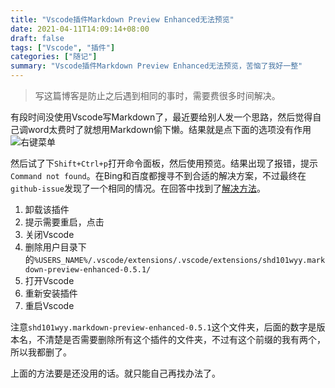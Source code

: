```yaml
---
title: "Vscode插件Markdown Preview Enhanced无法预览"
date: 2021-04-11T14:09:14+08:00
draft: false
tags: ["Vscode", "插件"]
categories: ["随记"]
summary: "Vscode插件Markdown Preview Enhanced无法预览，苦恼了我好一整"
---
```


> 写这篇博客是防止之后遇到相同的事时，需要费很多时间解决。

有段时间没使用Vscode写Markdown了，最近要给别人发一个思路，然后觉得自己调word太费时了就想用Markdown偷下懒。结果就是点下面的选项没有作用
![右键菜单](right-menu.png)

然后试了下`Shift+Ctrl+p`打开命令面板，然后使用预览。结果出现了报错，提示`Command not found`。在Bing和百度都搜寻不到合适的解决方案，不过最终在`github-issue`发现了一个相同的情况。在回答中找到了[解决方法](https://github.com/shd101wyy/vscode-markdown-preview-enhanced/issues/108#issuecomment-572964043)。

1. 卸载该插件
2. 提示需要重启，点击
3. 关闭Vscode
4. 删除用户目录下的`%USERS_NAME%/.vscode/extensions/.vscode/extensions/shd101wyy.markdown-preview-enhanced-0.5.1/`
5. 打开Vscode
6. 重新安装插件
7. 重启Vscode

注意`shd101wyy.markdown-preview-enhanced-0.5.1`这个文件夹，后面的数字是版本名，不清楚是否需要删除所有这个插件的文件夹，不过有这个前缀的我有两个，所以我都删了。

上面的方法要是还没用的话。就只能自己再找办法了。